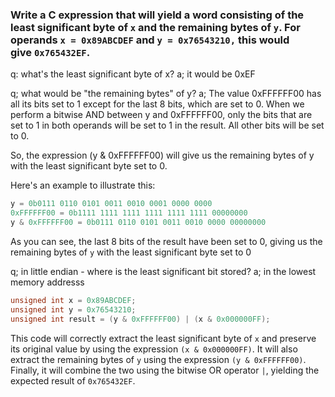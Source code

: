 ### Write a C expression that will yield a word consisting of the least significant byte of `x` and the remaining bytes of `y`. For operands `x = 0x89ABCDEF` and `y = 0x76543210,` this would give `0x765432EF`.

q: what's the least significant byte of x?
a; it would be 0xEF

q; what would be "the remaining bytes" of y?
a; The value 0xFFFFFF00 has all its bits set to 1 except for the last 8 bits, which are set to 0. When we perform a bitwise AND between y and 0xFFFFFF00, only the bits that are set to 1 in both operands will be set to 1 in the result. All other bits will be set to 0.

So, the expression (y & 0xFFFFFF00) will give us the remaining bytes of y with the least significant byte set to 0.

Here's an example to illustrate this:
```c
y = 0b0111 0110 0101 0011 0010 0001 0000 0000
0xFFFFFF00 = 0b1111 1111 1111 1111 1111 1111 00000000
y & 0xFFFFFF00 = 0b0111 0110 0101 0011 0010 0000 00000000
```
As you can see, the last 8 bits of the result have been set to 0, giving us the remaining bytes of `y` with the least significant byte set to 0

q; in little endian - where is the least significant bit stored?
a; in the lowest memory addresss

```c
unsigned int x = 0x89ABCDEF;
unsigned int y = 0x76543210;
unsigned int result = (y & 0xFFFFFF00) | (x & 0x000000FF);
```

This code will correctly extract the least significant byte of `x` and preserve its original value by using the expression `(x & 0x000000FF)`. It will also extract the remaining bytes of `y` using the expression `(y & 0xFFFFFF00)`. Finally, it will combine the two using the bitwise OR operator `|`, yielding the expected result of `0x765432EF`.